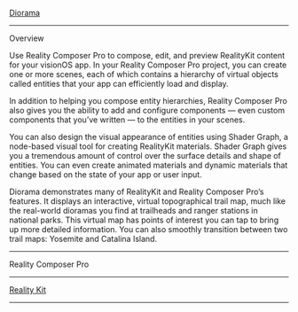 [Diorama](https://developer.apple.com/documentation/visionos/diorama)

- - - -

Overview

Use Reality Composer Pro to compose, edit, and preview RealityKit content for your visionOS app. In your Reality Composer Pro project, you can create one or more scenes, each of which contains a hierarchy of virtual objects called entities that your app can efficiently load and display.

In addition to helping you compose entity hierarchies, Reality Composer Pro also gives you the ability to add and configure components — even custom components that you’ve written — to the entities in your scenes.

You can also design the visual appearance of entities using Shader Graph, a node-based visual tool for creating RealityKit materials. Shader Graph gives you a tremendous amount of control over the surface details and shape of entities. You can even create animated materials and dynamic materials that change based on the state of your app or user input.

Diorama demonstrates many of RealityKit and Reality Composer Pro’s features. It displays an interactive, virtual topographical trail map, much like the real-world dioramas you find at trailheads and ranger stations in national parks. This virtual map has points of interest you can tap to bring up more detailed information. You can also smoothly transition between two trail maps: Yosemite and Catalina Island.

- - - -

Reality Composer Pro

- - - -

[Reality Kit](https://developer.apple.com/augmented-reality/realitykit/)

- - - -
